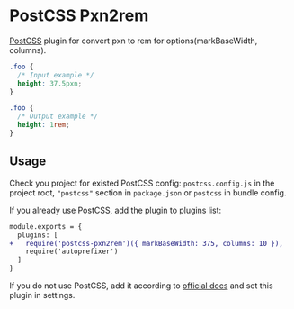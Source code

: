 # PostCSS Pxn2rem

[PostCSS] plugin for convert pxn to rem for options(markBaseWidth, columns).

[PostCSS]: https://github.com/postcss/postcss

```css
.foo {
  /* Input example */
  height: 37.5pxn;
}
```

```css
.foo {
  /* Output example */
  height: 1rem;
}
```

## Usage

Check you project for existed PostCSS config: `postcss.config.js`
in the project root, `"postcss"` section in `package.json`
or `postcss` in bundle config.

If you already use PostCSS, add the plugin to plugins list:

```diff
module.exports = {
  plugins: [
+   require('postcss-pxn2rem')({ markBaseWidth: 375, columns: 10 }),
    require('autoprefixer')
  ]
}
```

If you do not use PostCSS, add it according to [official docs]
and set this plugin in settings.

[official docs]: https://github.com/postcss/postcss#usage
